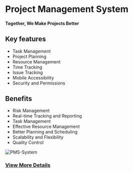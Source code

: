 # Project Management System

#### Together, We Make Projects Better

## Key features

- Task Management
- Project Planning
- Resource Management
- Time Tracking
- Issue Tracking
- Mobile Accessibility
- Security and Permissions

## Benefits

- Risk Management
- Real-time Tracking and Reporting
- Task Management
- Effective Resource Management
- Better Planning and Scheduling
- Scalability and Flexibility
- Quality Control

![PMS-System](http://pyxstuffs.com/img/mdesk.png)

### [View More Details](http://pyxstuffs.com/pyx_hrms.html)
